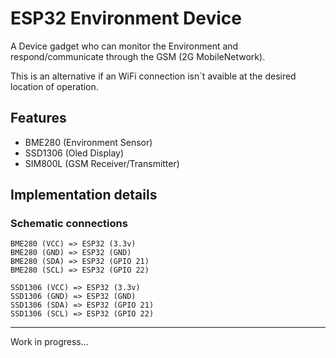 # ESP32 Environment Device

A Device gadget who can monitor the Environment and respond/communicate through the GSM (2G MobileNetwork).

This is an alternative if an WiFi connection isn`t avaible at the desired location of operation.

## Features
- BME280 (Environment Sensor)
- SSD1306 (Oled Display)
- SIM800L (GSM Receiver/Transmitter)

## Implementation details

### Schematic connections
```
BME280 (VCC) => ESP32 (3.3v)
BME280 (GND) => ESP32 (GND)
BME280 (SDA) => ESP32 (GPIO 21)
BME280 (SCL) => ESP32 (GPIO 22)

SSD1306 (VCC) => ESP32 (3.3v)
SSD1306 (GND) => ESP32 (GND)
SSD1306 (SDA) => ESP32 (GPIO 21)
SSD1306 (SCL) => ESP32 (GPIO 22)
```

-----
Work in progress...
